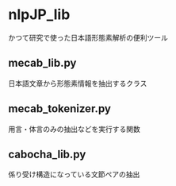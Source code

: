 # nlpJP_lib
かつて研究で使った日本語形態素解析の便利ツール

## mecab_lib.py
日本語文章から形態素情報を抽出するクラス

## mecab_tokenizer.py
用言・体言のみの抽出などを実行する関数

## cabocha_lib.py
係り受け構造になっている文節ペアの抽出
